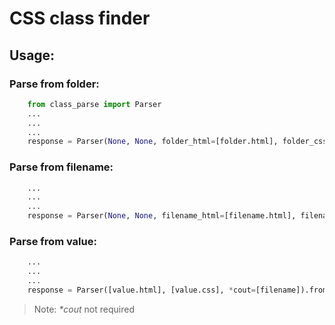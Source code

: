 # CSS class finder
## Usage:
### Parse from folder:
```python
    from class_parse import Parser
    ...
    ...
    ...
    response = Parser(None, None, folder_html=[folder.html], folder_css=[folder.css], *cout=[filename]).from_html_find_in_css()
```
### Parse from filename:
```python
    ...
    ...
    ...
    response = Parser(None, None, filename_html=[filename.html], filename_css=[filename.css], *cout=[filename]).from_html_find_in_css()
```
### Parse from value:
```python
    ...
    ...
    ...
    response = Parser([value.html], [value.css], *cout=[filename]).from_html_find_in_css()
```
> Note:
> _*cout_ not required